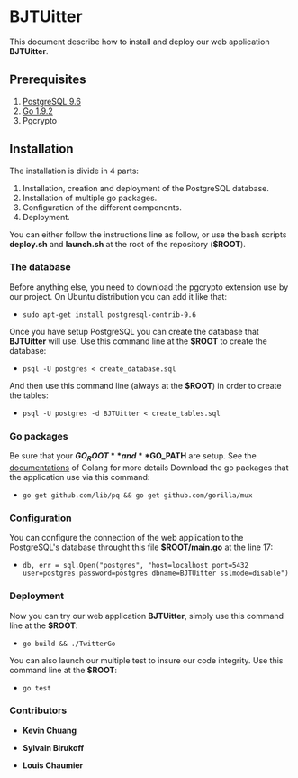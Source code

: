 # BJTUitter

This document describe how to install and deploy our web application **BJTUitter**.

## Prerequisites

1. [PostgreSQL 9.6](https://www.postgresql.org/download/ "PostgreSQL download")
2. [Go 1.9.2](https://www.golang.org/dl "Go download")
3. Pgcrypto

## Installation

The installation is divide in 4 parts:
1. Installation, creation and deployment of the PostgreSQL database.
2. Installation of multiple go packages.
3. Configuration of the different components.
4. Deployment.

You can either follow the instructions line as follow, or use the bash scripts **deploy.sh** and **launch.sh** at the root of the repository (**$ROOT**).

### The database

Before anything else, you need to download the pgcrypto extension use by our project. On Ubuntu distribution you can add it like that:

* `sudo apt-get install postgresql-contrib-9.6`

Once you have setup PostgreSQL you can create the database that **BJTUitter** will use. Use this command line at the **$ROOT** to create the database:

* `psql -U postgres < create_database.sql`

And then use this command line (always at the **$ROOT**) in order to create the tables:

* `psql -U postgres -d BJTUitter < create_tables.sql`

### Go packages

Be sure that your **$GO_ROOT** and **$GO_PATH** are setup. See the [documentations](https://golang.org/doc/install "Goland doc") of Golang for more details
Download the go packages that the application use via this command:

* `go get github.com/lib/pq && go get github.com/gorilla/mux`

### Configuration

You can configure the connection of the web application to the PostgreSQL's database throught this file **$ROOT/main.go** at the line 17:

* `db, err = sql.Open("postgres", "host=localhost port=5432 user=postgres password=postgres dbname=BJTUitter sslmode=disable")`

### Deployment

Now you can try our web application **BJTUitter**, simply use this command line at the **$ROOT**:

* `go build && ./TwitterGo`

You can also launch our multiple test to insure our code integrity. Use this command line at the **$ROOT**:

* `go test`

### Contributors

* **Kevin Chuang**

* **Sylvain Birukoff**

* **Louis Chaumier**
